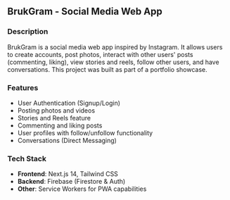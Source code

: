 ## BrukGram - Social Media Web App

### Description
BrukGram is a social media web app inspired by Instagram. It allows users to create accounts, post photos, interact with other users' posts (commenting, liking), view stories and reels, follow other users, and have conversations. This project was built as part of a portfolio showcase.

### Features
- User Authentication (Signup/Login)
- Posting photos and videos
- Stories and Reels feature
- Commenting and liking posts
- User profiles with follow/unfollow functionality
- Conversations (Direct Messaging)

### Tech Stack
- **Frontend**: Next.js 14, Tailwind CSS
- **Backend**: Firebase (Firestore & Auth)
- **Other**: Service Workers for PWA capabilities
